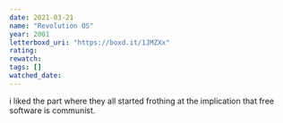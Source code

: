 ```yaml
---
date: 2021-03-21
name: "Revolution OS"
year: 2001
letterboxd_uri: "https://boxd.it/1JMZXx"
rating: 
rewatch: 
tags: []
watched_date: 
---
```


i liked the part where they all started frothing at the implication that free software is communist.
